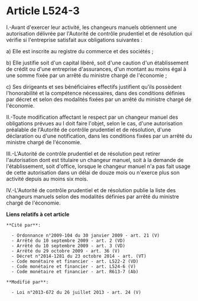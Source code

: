 # Article L524-3

I.-Avant d'exercer leur activité, les changeurs manuels obtiennent une autorisation délivrée par l'Autorité de contrôle
prudentiel et de résolution qui vérifie si l'entreprise satisfait aux obligations suivantes : 

a) Elle est inscrite au registre du commerce et des sociétés ; 

b) Elle justifie soit d'un capital libéré, soit d'une caution d'un établissement de crédit ou d'une entreprise d'assurances,
d'un montant au moins égal à une somme fixée par un arrêté du ministre chargé de l'économie ; 

c) Ses dirigeants et ses bénéficiaires effectifs justifient qu'ils possèdent l'honorabilité et la compétence nécessaires,
dans des conditions définies par décret et selon des modalités fixées par un arrêté du ministre chargé de l'économie. 

II.-Toute modification affectant le respect par un changeur manuel des obligations prévues au I doit faire l'objet, selon le
cas, d'une autorisation préalable de l'Autorité de contrôle prudentiel et de résolution, d'une déclaration ou d'une
notification, dans les conditions fixées par un arrêté du ministre chargé de l'économie. 

III.-L'Autorité de contrôle prudentiel et de résolution peut retirer l'autorisation dont est titulaire un changeur manuel,
soit à la demande de l'établissement, soit d'office, lorsque le changeur manuel n'a pas fait usage de cette autorisation dans
un délai de douze mois ou n'exerce plus son activité depuis au moins six mois. 

IV.-L'Autorité de contrôle prudentiel et de résolution publie la liste des changeurs manuels selon des modalités définies par
arrêté du ministre chargé de l'économie.

**Liens relatifs à cet article**

	**Cité par**:

	  - Ordonnance n°2009-104 du 30 janvier 2009 - art. 21 (V)
	  - Arrêté du 10 septembre 2009 - art. 2 (VD)
	  - Arrêté du 10 septembre 2009 - art. 3 (VD)
	  - Arrêté du 29 octobre 2009 - art. 36 (V)
	  - Décret n°2014-1281 du 23 octobre 2014 - art. (VT)
	  - Code monétaire et financier - art. L522-2 (VD)
	  - Code monétaire et financier - art. L524-6 (V)
	  - Code monétaire et financier - art. R613-7 (Ab)

	**Modifié par**:

	  - Loi n°2013-672 du 26 juillet 2013 - art. 24 (V)
